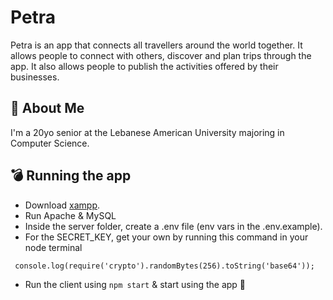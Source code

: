 # Petra

Petra is an app that connects all travellers around the world together. It allows people to connect with others, discover and plan trips through the app. It also allows people to publish the activities offered by their businesses.
## 🚀 About Me

I'm a 20yo senior at the Lebanese American University majoring in Computer Science.

## 💣 Running the app

- Download [xampp](https://www.apachefriends.org/download.html).
- Run Apache & MySQL
- Inside the server folder, create a .env file (env vars in the .env.example).
- For the SECRET_KEY, get your own by running this command in your node terminal
```
 console.log(require('crypto').randomBytes(256).toString('base64'));
```
- Run the client using ```npm start``` & start using the app 🙂
